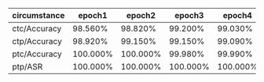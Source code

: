 |circumstance|epoch1|epoch2|epoch3|epoch4|epoch5|
|---|---|---|---|---|---|
|ctc/Accuracy|98.560% |98.820% |99.200% |99.030% |99.130% |
|ctp/Accuracy|98.920% |99.150% |99.150% |99.090% |99.220% |
|ptc/Accuracy|100.000% |100.000% |99.980% |99.990% |99.980% |
|ptp/ASR|100.000% |100.000% |100.000% |100.000% |100.000% |
